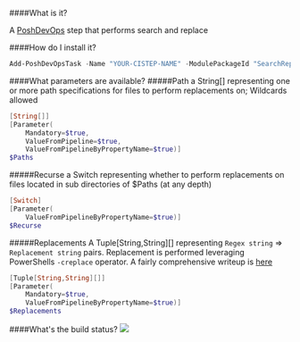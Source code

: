 ####What is it?

A [PoshDevOps](https://github.com/PoshDevOps/PoshDevOps) step that performs search and replace

####How do I install it?

```PowerShell
Add-PoshDevOpsTask -Name "YOUR-CISTEP-NAME" -ModulePackageId "SearchReplace"
```

####What parameters are available?
#####Path
a String[] representing one or more path specifications for files to perform replacements on; Wildcards allowed
```PowerShell
[String[]]
[Parameter(
	Mandatory=$true,
    ValueFromPipeline=$true,
	ValueFromPipelineByPropertyName=$true)]
$Paths
```

#####Recurse
a Switch representing whether to perform replacements on files located in sub directories of $Paths (at any depth)
```PowerShell
[Switch]
[Parameter(
	ValueFromPipelineByPropertyName=$true)]
$Recurse
```

#####Replacements
A Tuple[String,String][] representing `Regex string` => `Replacement string` pairs. Replacement is performed leveraging PowerShells `-creplace` operator. A fairly comprehensive writeup is [here](http://www.regular-expressions.info/powershell.html) 
```PowerShell
[Tuple[String,String][]]
[Parameter(
	Mandatory=$true,
	ValueFromPipelineByPropertyName=$true)]
$Replacements
```

####What's the build status?
![](https://ci.appveyor.com/api/projects/status/sye7k4oc83plnib3?svg=true)

